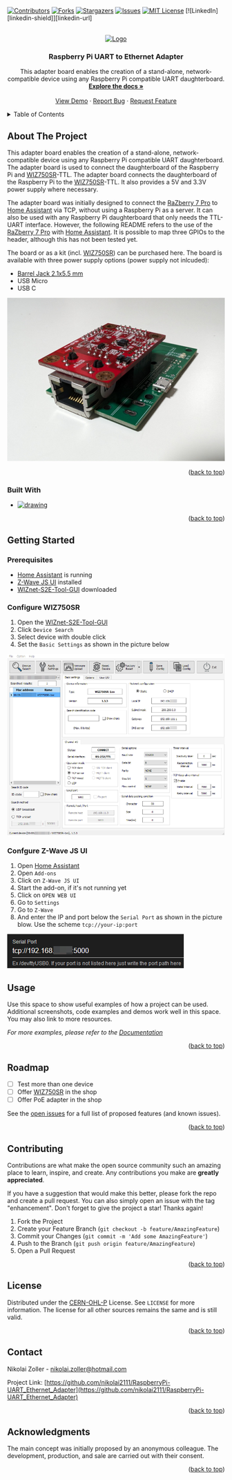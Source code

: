 <!-- Improved compatibility of back to top link: See: https://github.com/othneildrew/Best-README-Template/pull/73 -->
<a name="readme-top"></a>
<!--
*** Thanks for checking out the Best-README-Template. If you have a suggestion
*** that would make this better, please fork the repo and create a pull request
*** or simply open an issue with the tag "enhancement".
*** Don't forget to give the project a star!
*** Thanks again! Now go create something AMAZING! :D
-->



<!-- PROJECT SHIELDS -->
<!--
*** I'm using markdown "reference style" links for readability.
*** Reference links are enclosed in brackets [ ] instead of parentheses ( ).
*** See the bottom of this document for the declaration of the reference variables
*** for contributors-url, forks-url, etc. This is an optional, concise syntax you may use.
*** https://www.markdownguide.org/basic-syntax/#reference-style-links
-->
[![Contributors][contributors-shield]][contributors-url]
[![Forks][forks-shield]][forks-url]
[![Stargazers][stars-shield]][stars-url]
[![Issues][issues-shield]][issues-url]
[![MIT License][license-shield]][license-url]
[![LinkedIn][linkedin-shield]][linkedin-url]



<!-- PROJECT LOGO -->
<br />
<div align="center">
  <a href="https://github.com/nikolai2111/RaspberryPi-UART_Ethernet_Adapter">
    <img src="images/logo.png" alt="Logo" width="80" height="80">
  </a>

<h3 align="center">Raspberry Pi UART to Ethernet Adapter</h3>

  <p align="center">
    This adapter board enables the creation of a stand-alone, network-compatible device using any Raspberry Pi compatible UART daughterboard.
    <br />
    <a href="https://github.com/nikolai2111/RaspberryPi-UART_Ethernet_Adapter"><strong>Explore the docs »</strong></a>
    <br />
    <br />
    <a href="https://github.com/nikolai2111/RaspberryPi-UART_Ethernet_Adapter">View Demo</a>
    ·
    <a href="https://github.com/nikolai2111/RaspberryPi-UART_Ethernet_Adapter/issues/new?labels=bug&template=bug-report---.md">Report Bug</a>
    ·
    <a href="https://github.com/nikolai2111/RaspberryPi-UART_Ethernet_Adapter/issues/new?labels=enhancement&template=feature-request---.md">Request Feature</a>
  </p>
</div>



<!-- TABLE OF CONTENTS -->
<details>
  <summary>Table of Contents</summary>
  <ol>
    <li>
      <a href="#about-the-project">About The Project</a>
      <ul>
        <li><a href="#built-with">Built With</a></li>
      </ul>
    </li>
    <li>
      <a href="#getting-started">Getting Started</a>
      <ul>
        <li><a href="#prerequisites">Prerequisites</a></li>
        <li><a href="#Configure WIZ750SR">Installation</a></li>
        <li><a href="#Confgure Z-Wave JS UI">Installation</a></li>
      </ul>
    </li>
    <li><a href="#usage">Usage</a></li>
    <li><a href="#roadmap">Roadmap</a></li>
    <li><a href="#contributing">Contributing</a></li>
    <li><a href="#license">License</a></li>
    <li><a href="#contact">Contact</a></li>
    <li><a href="#acknowledgments">Acknowledgments</a></li>
  </ol>
</details>



<!-- ABOUT THE PROJECT -->
## About The Project

This adapter board enables the creation of a stand-alone, network-compatible device using any Raspberry Pi compatible UART daughterboard. The adapter board is used to connect the daughterboard of the Raspberry Pi and [WIZ750SR](https://docs.wiznet.io/Product/S2E-Module/WIZ750SR)-TTL. The adapter board connects the daughterboard of the Raspberry Pi to the [WIZ750SR](https://docs.wiznet.io/Product/S2E-Module/WIZ750SR)-TTL. It also provides a 5V and 3.3V power supply where necessary.

The adapter board was initially designed to connect the [RaZberry 7 Pro](https://z-wave.me/products/razberry/#slide-1) to [Home Assistant](https://www.home-assistant.io/) via TCP, without using a Raspberry Pi as a server. It can also be used with any Raspberry Pi daughterboard that only needs the TTL-UART interface. However, the following README refers to the use of the [RaZberry 7 Pro](https://z-wave.me/products/razberry/#slide-1) with [Home Assistant](https://www.home-assistant.io/). It is possible to map three GPIOs to the header, although this has not been tested yet.

The board or as a kit (incl. [WIZ750SR](https://docs.wiznet.io/Product/S2E-Module/WIZ750SR)) can be purchased here. The board is available with three power supply options (power supply not inlcuded):
* [Barrel Jack 2.1x5.5 mm](https://www.digikey.com/en/products/detail/cui-devices/PJ-037A/1644545)
* USB Micro
* USB C

![Front](doc/images/Front.jpg)

<p align="right">(<a href="#readme-top">back to top</a>)</p>



### Built With

* [<img src="https://upload.wikimedia.org/wikipedia/commons/5/59/KiCad-Logo.svg" alt="drawing" width="50"/>][Kicad-url]

<p align="right">(<a href="#readme-top">back to top</a>)</p>



<!-- GETTING STARTED -->
## Getting Started

### Prerequisites
* [Home Assistant](https://www.home-assistant.io/) is running
* [Z-Wave JS UI](https://www.home-assistant.io/integrations/zwave_js/) installed
* [WIZnet-S2E-Tool-GUI](https://github.com/Wiznet/WIZnet-S2E-Tool-GUI) downloaded

### Configure WIZ750SR
1. Open the [WIZnet-S2E-Tool-GUI](https://github.com/Wiznet/WIZnet-S2E-Tool-GUI)
2. Click `Device Search`
3. Select device with double click
4. Set the `Basic Settings` as shown in the picture below
   
![Basic Settings](doc/images/WIZnet-S2E-Tool-GUI.png)

### Confgure Z-Wave JS UI
1. Open [Home Assistant](homeassistant.local)
2. Open `Add-ons`
3. Click on `Z-Wave JS UI`
4. Start the add-on, if it's not running yet
5. Click on `OPEN WEB UI`
6. Go to `Settings`
7. Go to `Z-Wave`
8. And enter the IP and port below the `Serial Port` as shown in the picture blow. Use the scheme `tcp://your-ip:port`

![Serial Port](doc/images/Serial-Port.png)



<!-- USAGE EXAMPLES -->
## Usage

Use this space to show useful examples of how a project can be used. Additional screenshots, code examples and demos work well in this space. You may also link to more resources.

_For more examples, please refer to the [Documentation](https://example.com)_

<p align="right">(<a href="#readme-top">back to top</a>)</p>



<!-- ROADMAP -->
## Roadmap

* [ ] Test more than one device
* [ ] Offer [WIZ750SR](https://docs.wiznet.io/Product/S2E-Module/WIZ750SR) in the shop
* [ ] Offer PoE adapter in the shop

See the [open issues](https://github.com/nikolai2111/RaspberryPi-UART_Ethernet_Adapter/issues) for a full list of proposed features (and known issues).

<p align="right">(<a href="#readme-top">back to top</a>)</p>



<!-- CONTRIBUTING -->
## Contributing

Contributions are what make the open source community such an amazing place to learn, inspire, and create. Any contributions you make are **greatly appreciated**.

If you have a suggestion that would make this better, please fork the repo and create a pull request. You can also simply open an issue with the tag "enhancement".
Don't forget to give the project a star! Thanks again!

1. Fork the Project
2. Create your Feature Branch (`git checkout -b feature/AmazingFeature`)
3. Commit your Changes (`git commit -m 'Add some AmazingFeature'`)
4. Push to the Branch (`git push origin feature/AmazingFeature`)
5. Open a Pull Request

<p align="right">(<a href="#readme-top">back to top</a>)</p>



<!-- LICENSE -->
## License

Distributed under the [CERN-OHL-P](LICENSE) License. See `LICENSE` for more information. The license for all other sources remains the same and is still valid.

<p align="right">(<a href="#readme-top">back to top</a>)</p>



<!-- CONTACT -->
## Contact

Nikolai Zoller - [nikolai.zoller@hotmail.com](mailto:nikolai.zoller@hotmail.com)

Project Link: [https://github.com/nikolai2111/RaspberryPi-UART_Ethernet_Adapter](https://github.com/nikolai2111/RaspberryPi-UART_Ethernet_Adapter)

<p align="right">(<a href="#readme-top">back to top</a>)</p>



<!-- ACKNOWLEDGMENTS -->
## Acknowledgments

The main concept was initially proposed by an anonymous colleague. The development, production, and sale are carried out with their consent.

<p align="right">(<a href="#readme-top">back to top</a>)</p>



<!-- MARKDOWN LINKS & IMAGES -->
<!-- https://www.markdownguide.org/basic-syntax/#reference-style-links -->
[contributors-shield]: https://img.shields.io/github/contributors/nikolai2111/RaspberryPi-UART_Ethernet_Adapter.svg?style=for-the-badge
[contributors-url]: https://github.com/nikolai2111/RaspberryPi-UART_Ethernet_Adapter/graphs/contributors
[forks-shield]: https://img.shields.io/github/forks/nikolai2111/RaspberryPi-UART_Ethernet_Adapter.svg?style=for-the-badge
[forks-url]: https://github.com/nikolai2111/RaspberryPi-UART_Ethernet_Adapter/network/members
[stars-shield]: https://img.shields.io/github/stars/nikolai2111/RaspberryPi-UART_Ethernet_Adapter.svg?style=for-the-badge
[stars-url]: https://github.com/nikolai2111/RaspberryPi-UART_Ethernet_Adapter/stargazers
[issues-shield]: https://img.shields.io/github/issues/nikolai2111/RaspberryPi-UART_Ethernet_Adapter.svg?style=for-the-badge
[issues-url]: https://github.com/nikolai2111/RaspberryPi-UART_Ethernet_Adapter/issues
[license-shield]: https://img.shields.io/github/license/nikolai2111/RaspberryPi-UART_Ethernet_Adapter.svg?style=for-the-badge
[license-url]: https://github.com/nikolai2111/RaspberryPi-UART_Ethernet_Adapter/blob/master/LICENSE.txt
[Kicad-logo]: https://upload.wikimedia.org/wikipedia/commons/5/59/KiCad-Logo.svg
[Kicad-url]: https://www.kicad.org/
